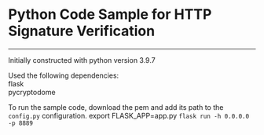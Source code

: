 # Python Code Sample for HTTP Signature Verification

---

Initially constructed with python version 3.9.7

Used the following dependencies:  
flask  
pycryptodome

To run the sample code, download the pem and add its path to the `config.py` configuration.
export FLASK_APP=app.py
`flask run -h 0.0.0.0 -p 8889`
